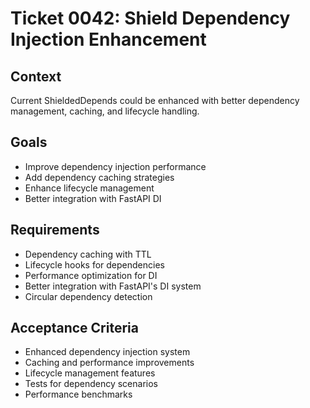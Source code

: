 # Ticket 0042: Shield Dependency Injection Enhancement

## Context
Current ShieldedDepends could be enhanced with better dependency management, caching, and lifecycle handling.

## Goals
- Improve dependency injection performance
- Add dependency caching strategies
- Enhance lifecycle management
- Better integration with FastAPI DI

## Requirements
- Dependency caching with TTL
- Lifecycle hooks for dependencies
- Performance optimization for DI
- Better integration with FastAPI's DI system
- Circular dependency detection

## Acceptance Criteria
- Enhanced dependency injection system
- Caching and performance improvements
- Lifecycle management features
- Tests for dependency scenarios
- Performance benchmarks